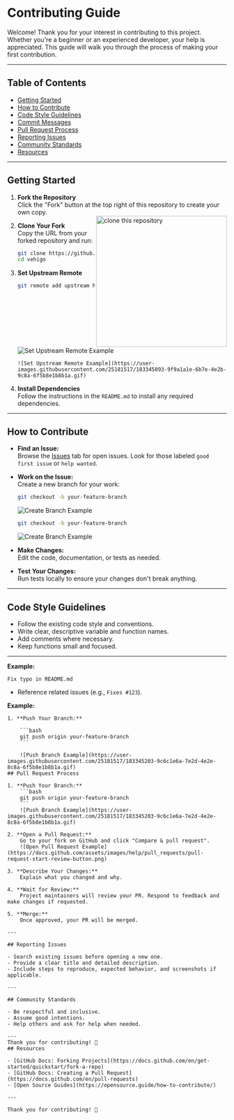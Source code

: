 # Contributing Guide

Welcome! Thank you for your interest in contributing to this project. Whether you're a beginner or an experienced developer, your help is appreciated. This guide will walk you through the process of making your first contribution.

---

## Table of Contents

- [Getting Started](#getting-started)
- [How to Contribute](#how-to-contribute)
- [Code Style Guidelines](#code-style-guidelines)
- [Commit Messages](#commit-messages)
- [Pull Request Process](#pull-request-process)
- [Reporting Issues](#reporting-issues)
- [Community Standards](#community-standards)
- [Resources](#resources)

---

## Getting Started

1. **Fork the Repository**  
    Click the "Fork" button at the top right of this repository to create your own copy.  
   <img align="right" width="300" src="https://firstcontributions.github.io/assets/Readme/clone.png" alt="clone this repository" />


2. **Clone Your Fork**  
    Copy the URL from your forked repository and run:

    ```bash
    git clone https://github.com/your-username/vehigo.git
    cd vehigo
    ```

3. **Set Upstream Remote**  

    ```bash
    git remote add upstream https://github.com/original-owner/vehigo.git
    ```

    ![Set Upstream Remote Example](https://user-images.githubusercontent.com/25181517/183345093-9f9a1a1e-6b7e-4e2b-9c8a-6f5b8e1b8b1a.gif)
    ```
    ![Set Upstream Remote Example](https://user-images.githubusercontent.com/25181517/183345093-9f9a1a1e-6b7e-4e2b-9c8a-6f5b8e1b8b1a.gif)

4. **Install Dependencies**  
    Follow the instructions in the `README.md` to install any required dependencies.

---

## How to Contribute

- **Find an Issue:**  
  Browse the [Issues](../../issues) tab for open issues. Look for those labeled `good first issue` or `help wanted`.
- **Work on the Issue:**  
  Create a new branch for your work:

  ```bash
  git checkout -b your-feature-branch
  ```

  ![Create Branch Example](https://user-images.githubusercontent.com/25181517/183345178-9c6c1e6a-7e2d-4e2e-8c8a-6f5b8e1b8b1a.gif)
  ```bash
  git checkout -b your-feature-branch
  ```
  ![Create Branch Example](https://user-images.githubusercontent.com/25181517/183345178-9c6c1e6a-7e2d-4e2e-8c8a-6f5b8e1b8b1a.gif)

- **Make Changes:**  
  Edit the code, documentation, or tests as needed.

- **Test Your Changes:**  
  Run tests locally to ensure your changes don't break anything.

---

## Code Style Guidelines

- Follow the existing code style and conventions.
- Write clear, descriptive variable and function names.
- Add comments where necessary.
- Keep functions small and focused.

---

**Example:**

```text
Fix typo in README.md
```
- Reference related issues (e.g., `Fixes #123`).

**Example:**
```
1. **Push Your Branch:**

    ```bash
    git push origin your-feature-branch
    ```

    ![Push Branch Example](https://user-images.githubusercontent.com/25181517/183345203-9c6c1e6a-7e2d-4e2e-8c8a-6f5b8e1b8b1a.gif)
## Pull Request Process

1. **Push Your Branch:**
    ```bash
    git push origin your-feature-branch
    ```
    ![Push Branch Example](https://user-images.githubusercontent.com/25181517/183345203-9c6c1e6a-7e2d-4e2e-8c8a-6f5b8e1b8b1a.gif)

2. **Open a Pull Request:**  
    Go to your fork on GitHub and click "Compare & pull request".  
    ![Open Pull Request Example](https://docs.github.com/assets/images/help/pull_requests/pull-request-start-review-button.png)

3. **Describe Your Changes:**  
    Explain what you changed and why.

4. **Wait for Review:**  
    Project maintainers will review your PR. Respond to feedback and make changes if requested.

5. **Merge:**  
    Once approved, your PR will be merged.

---

## Reporting Issues

- Search existing issues before opening a new one.
- Provide a clear title and detailed description.
- Include steps to reproduce, expected behavior, and screenshots if applicable.

---

## Community Standards

- Be respectful and inclusive.
- Assume good intentions.
- Help others and ask for help when needed.

---
Thank you for contributing! 🚀
## Resources

- [GitHub Docs: Forking Projects](https://docs.github.com/en/get-started/quickstart/fork-a-repo)
- [GitHub Docs: Creating a Pull Request](https://docs.github.com/en/pull-requests)
- [Open Source Guides](https://opensource.guide/how-to-contribute/)

---

Thank you for contributing! 🚀
